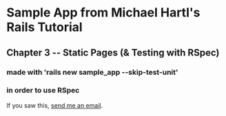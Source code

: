 # Sample App from Michael Hartl's Rails Tutorial
## Chapter 3 -- Static Pages (& Testing with RSpec)
### made with 'rails new sample_app --skip-test-unit'
### in order to use RSpec

If you saw this, [send me an email](mailto:dlkarpay@gmail.com?subject=I%20Saw%20Your%20Sample%20App%20on%20Github).